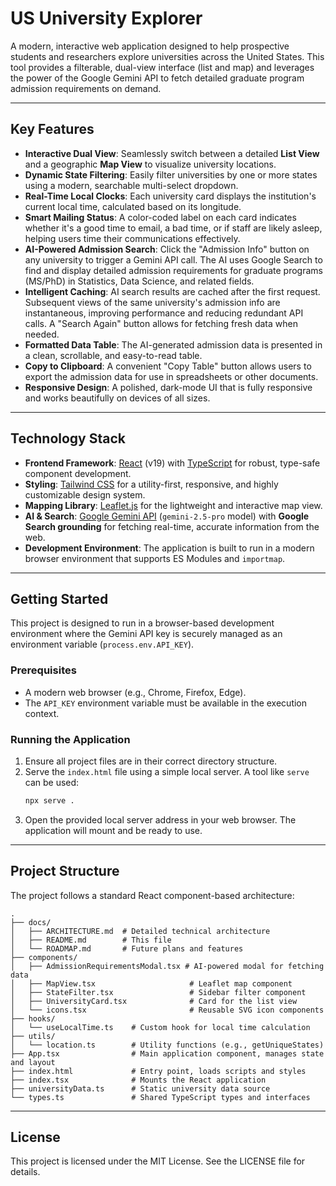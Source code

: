 # US University Explorer

A modern, interactive web application designed to help prospective students and researchers explore universities across the United States. This tool provides a filterable, dual-view interface (list and map) and leverages the power of the Google Gemini API to fetch detailed graduate program admission requirements on demand.

---

## Key Features

-   **Interactive Dual View**: Seamlessly switch between a detailed **List View** and a geographic **Map View** to visualize university locations.
-   **Dynamic State Filtering**: Easily filter universities by one or more states using a modern, searchable multi-select dropdown.
-   **Real-Time Local Clocks**: Each university card displays the institution's current local time, calculated based on its longitude.
-   **Smart Mailing Status**: A color-coded label on each card indicates whether it's a good time to email, a bad time, or if staff are likely asleep, helping users time their communications effectively.
-   **AI-Powered Admission Search**: Click the "Admission Info" button on any university to trigger a Gemini API call. The AI uses Google Search to find and display detailed admission requirements for graduate programs (MS/PhD) in Statistics, Data Science, and related fields.
-   **Intelligent Caching**: AI search results are cached after the first request. Subsequent views of the same university's admission info are instantaneous, improving performance and reducing redundant API calls. A "Search Again" button allows for fetching fresh data when needed.
-   **Formatted Data Table**: The AI-generated admission data is presented in a clean, scrollable, and easy-to-read table.
-   **Copy to Clipboard**: A convenient "Copy Table" button allows users to export the admission data for use in spreadsheets or other documents.
-   **Responsive Design**: A polished, dark-mode UI that is fully responsive and works beautifully on devices of all sizes.

---

## Technology Stack

-   **Frontend Framework**: [React](https://reactjs.org/) (v19) with [TypeScript](https://www.typescriptlang.org/) for robust, type-safe component development.
-   **Styling**: [Tailwind CSS](https://tailwindcss.com/) for a utility-first, responsive, and highly customizable design system.
-   **Mapping Library**: [Leaflet.js](https://leafletjs.com/) for the lightweight and interactive map view.
-   **AI & Search**: [Google Gemini API](https://ai.google.dev/) (`gemini-2.5-pro` model) with **Google Search grounding** for fetching real-time, accurate information from the web.
-   **Development Environment**: The application is built to run in a modern browser environment that supports ES Modules and `importmap`.

---

## Getting Started

This project is designed to run in a browser-based development environment where the Gemini API key is securely managed as an environment variable (`process.env.API_KEY`).

### Prerequisites

-   A modern web browser (e.g., Chrome, Firefox, Edge).
-   The `API_KEY` environment variable must be available in the execution context.

### Running the Application

1.  Ensure all project files are in their correct directory structure.
2.  Serve the `index.html` file using a simple local server. A tool like `serve` can be used:
    ```bash
    npx serve .
    ```
3.  Open the provided local server address in your web browser. The application will mount and be ready to use.

---

## Project Structure

The project follows a standard React component-based architecture:

```
.
├── docs/
│   ├── ARCHITECTURE.md  # Detailed technical architecture
│   ├── README.md        # This file
│   └── ROADMAP.md       # Future plans and features
├── components/
│   ├── AdmissionRequirementsModal.tsx # AI-powered modal for fetching data
│   ├── MapView.tsx                     # Leaflet map component
│   ├── StateFilter.tsx                 # Sidebar filter component
│   ├── UniversityCard.tsx              # Card for the list view
│   └── icons.tsx                       # Reusable SVG icon components
├── hooks/
│   └── useLocalTime.ts    # Custom hook for local time calculation
├── utils/
│   └── location.ts        # Utility functions (e.g., getUniqueStates)
├── App.tsx                # Main application component, manages state and layout
├── index.html             # Entry point, loads scripts and styles
├── index.tsx              # Mounts the React application
├── universityData.ts      # Static university data source
└── types.ts               # Shared TypeScript types and interfaces
```

---

## License

This project is licensed under the MIT License. See the LICENSE file for details.